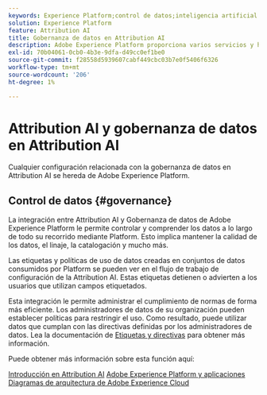 ```yaml
---
keywords: Experience Platform;control de datos;inteligencia artificial aplicada a la atribución;temas populares
solution: Experience Platform
feature: Attribution AI
title: Gobernanza de datos en Attribution AI
description: Adobe Experience Platform proporciona varios servicios y herramientas que le permiten controlar con seguridad los datos de experiencia recopilados para cumplir con las prácticas comerciales, las obligaciones legales y el proceso de desarrollo.
exl-id: 70b04061-0cb0-4b3e-9dfa-d49cc0ef1be0
source-git-commit: f28558d5939607cabf449cbc03b7e0f5406f6326
workflow-type: tm+mt
source-wordcount: '206'
ht-degree: 1%

---
```


# Attribution AI y gobernanza de datos en Attribution AI

Cualquier configuración relacionada con la gobernanza de datos en Attribution AI se hereda de Adobe Experience Platform.

## Control de datos {#governance}

La integración entre Attribution AI y Gobernanza de datos de Adobe Experience Platform le permite controlar y comprender los datos a lo largo de todo su recorrido mediante Platform. Esto implica mantener la calidad de los datos, el linaje, la catalogación y mucho más.

Las etiquetas y políticas de uso de datos creadas en conjuntos de datos consumidos por Platform se pueden ver en el flujo de trabajo de configuración de la Attribution AI. Estas etiquetas detienen o advierten a los usuarios que utilizan campos etiquetados.

Esta integración le permite administrar el cumplimiento de normas de forma más eficiente. Los administradores de datos de su organización pueden establecer políticas para restringir el uso. Como resultado, puede utilizar datos que cumplan con las directivas definidas por los administradores de datos. Lea la documentación de [Etiquetas y directivas](https://experienceleague.adobe.com/docs/analytics-platform/using/cja-dataviews/data-governance.html) para obtener más información.

Puede obtener más información sobre esta función aquí:

[Introducción en Attribution AI](../../attribution-ai/getting-started.md)
[Adobe Experience Platform y aplicaciones](https://experienceleague.adobe.com/docs/blueprints-learn/architecture/architecture-overview/platform-applications.html)
[Diagramas de arquitectura de Adobe Experience Cloud](https://experienceleague.adobe.com/docs/blueprints-learn/architecture/architecture-overview/experience-cloud.html?lang=es)
